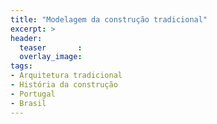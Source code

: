 ```yaml
---
title: "Modelagem da construção tradicional"
excerpt: >
header:
  teaser       :
  overlay_image:
tags:
- Arquitetura tradicional
- História da construção
- Portugal
- Brasil
---
```

